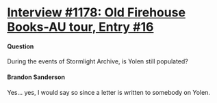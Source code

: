 # [Interview #1178: Old Firehouse Books-AU tour, Entry #16](https://www.theoryland.com/intvmain.php?i=1178#16)

#### Question

During the events of Stormlight Archive, is Yolen still populated?

#### Brandon Sanderson

Yes... yes, I would say so since a letter is written to somebody on Yolen.

